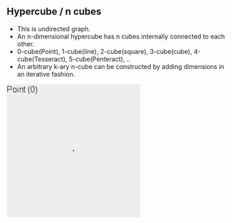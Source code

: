 ## Hypercube / n cubes
- This is undirected graph. 
- An n-dimensional hypercube has n cubes internally connected to each other.
- 0-cube(Point), 1-cube(line), 2-cube(square), 3-cube(cube), 4-cube(Tesseract), 5-cube(Penteract), ..
- An arbitrary k-ary n-cube can be constructed by adding dimensions in an iterative fashion. 

<img src=From_Point_to_Tesseract.gif width=300 />
